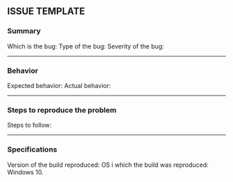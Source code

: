 ## ISSUE TEMPLATE

### Summary
Which is the bug: 
Type of the bug:
Severity of the bug:

***

### Behavior
Expected behavior:
Actual behavior:

***

### Steps to reproduce the problem
Steps to follow:

***

### Specifications
Version of the build reproduced:
OS i which the build was reproduced: Windows 10.
